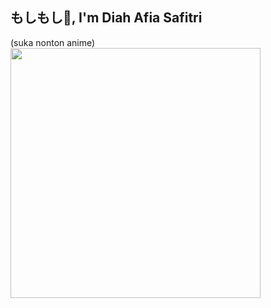<h2 align="left">もしもし👋, I'm Diah Afia Safitri</h2>
(suka nonton anime)
<img src="https://media.giphy.com/media/rR2AWZ3ip77r2/giphy.gif" width="400" align="center"/>
<div align="right">
  <link href='https://css.gg/instagram.css' rel='stylesheet'>
</div>

